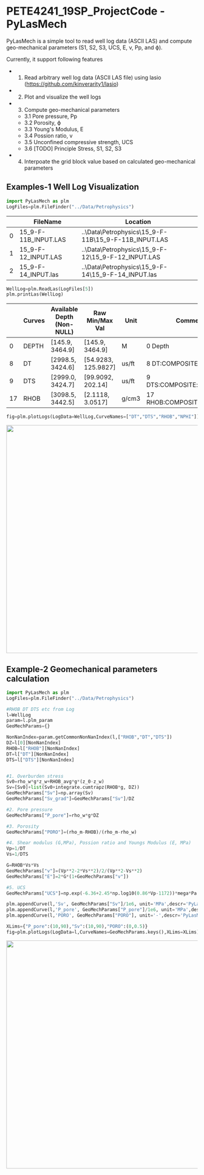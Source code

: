 # PETE4241_19SP_ProjectCode - PyLasMech

PyLasMech is a simple tool to read well log data (ASCII LAS) and compute geo-mechanical parameters (S1, S2, S3, UCS, E, ν, Pp, and ϕ).

Currently, it support following features

* 1. Read arbitrary well log data (ASCII LAS file) using lasio (https://github.com/kinverarity1/lasio)
* 2. Plot and visualize the well logs
* 3. Compute geo-mechanical parameters
	* 3.1 Pore pressure, Pp
	* 3.2 Porosity, ϕ
	* 3.3 Young's Modulus, E
	* 3.4 Possion ratio, v
	* 3.5 Unconfined compressive strength, UCS
	* 3.6 [TODO] Principle Stress, S1, S2, S3
* 4. Interpoate the grid block value based on calculated geo-mechanical parameters

## Examples-1 Well Log Visualization

```python
import PyLasMech as plm
LogFiles=plm.FileFinder("../Data/Petrophysics")
```
|    | FileName             | Location                                             |
|----|----------------------|------------------------------------------------------|
|  0 | 15_9-F-11B_INPUT.LAS | ..\Data\Petrophysics\15_9-F-11B\15_9-F-11B_INPUT.LAS |
|  1 | 15_9-F-12_INPUT.LAS  | ..\Data\Petrophysics\15_9-F-12\15_9-F-12_INPUT.LAS   |
|  2 | 15_9-F-14_INPUT.las  | ..\Data\Petrophysics\15_9-F-14\15_9-F-14_INPUT.las   |
```python
WellLog=plm.ReadLas(LogFiles[5])
plm.printLas(WellLog)
```
|    | Curves   | Available Depth (Non-NULL)   | Raw Min/Max Val      | Unit   | Comments                         |
|----|----------|------------------------------|----------------------|--------|----------------------------------|
|  0 | DEPTH    | [145.9, 3464.9]              | [145.9, 3464.9]      | M      | 0  Depth                         |
|  8 | DT       | [2998.5, 3424.6]             | [54.9283, 125.9827]  | us/ft  | 8  DT:COMPOSITE:rC:NONE:v1       |
|  9 | DTS      | [2999.0, 3424.7]             | [99.9092, 202.14]    | us/ft  | 9  DTS:COMPOSITE:rC:NONE:v1      |
| 17 | RHOB     | [3098.5, 3442.5]             | [2.1118, 3.0517]     | g/cm3  | 17  RHOB:COMPOSITE:rC:NONE:v1    |
```python
fig=plm.plotLogs(LogData=WellLog,CurveNames=["DT","DTS","RHOB","NPHI"])
```
<p align="center">
  <img src = "https://github.com/BinWang0213/PETE4241_19SP_ProjectCode/blob/master/FinalCode/output/WellLog/15_9-F-14_log.png" height="600">
</p>

## Example-2 Geomechanical parameters calculation
```python
import PyLasMech as plm
LogFiles=plm.FileFinder("../Data/Petrophysics")

#RHOB DT DTS etc from Log
l=WellLog
param=l.plm_param
GeoMechParams={}
```
```python
NonNanIndex=param.getCommonNonNanIndex(l,["RHOB","DT","DTS"])
DZ=l[0][NonNanIndex]
RHOB=l["RHOB"][NonNanIndex]
DT=l["DT"][NonNanIndex]
DTS=l["DTS"][NonNanIndex]


#1. Overburden stress
Sv0=rho_w*g*z_w+RHOB_avg*g*(z_0-z_w)
Sv=[Sv0]+list(Sv0+integrate.cumtrapz(RHOB*g, DZ))
GeoMechParams["Sv"]=np.array(Sv)
GeoMechParams["Sv_grad"]=GeoMechParams["Sv"]/DZ

#2. Pore pressure
GeoMechParams["P_pore"]=rho_w*g*DZ

#3. Porosity
GeoMechParams["PORO"]=(rho_m-RHOB)/(rho_m-rho_w)

#4. Shear modulus (G,MPa), Possion ratio and Youngs Modulus (E, MPa)
Vp=1/DT
Vs=1/DTS

G=RHOB*Vs*Vs
GeoMechParams["v"]=(Vp**2-2*Vs**2)/2/(Vp**2-Vs**2)
GeoMechParams["E"]=2*G*(1+GeoMechParams["v"]) 

#5. UCS
GeoMechParams["UCS"]=np.exp(-6.36+2.45*np.log10(0.86*Vp-1172))*mega*Pa
```
```python
plm.appendCurve(l,'Sv', GeoMechParams["Sv"]/1e6, unit='MPa',descr='PyLasMech overburden stress',dataIndex=NonNanIndex)
plm.appendCurve(l,'P_pore', GeoMechParams["P_pore"]/1e6, unit='MPa',descr='PyLasMech pore pressure',dataIndex=NonNanIndex)
plm.appendCurve(l,'PORO', GeoMechParams["PORO"], unit='-',descr='PyLasMech porosity',dataIndex=NonNanIndex)

XLims={"P_pore":(10,90),"Sv":(10,90),"PORO":(0,0.5)}
fig=plm.plotLogs(LogData=l,CurveNames=GeoMechParams.keys(),XLims=XLims)
```

<p align="center">
  <img src = "https://github.com/BinWang0213/PETE4241_19SP_ProjectCode/blob/master/FinalCode/output/GeoMech/15_9-F-14_GeoMech.png" height="600">
</p>
